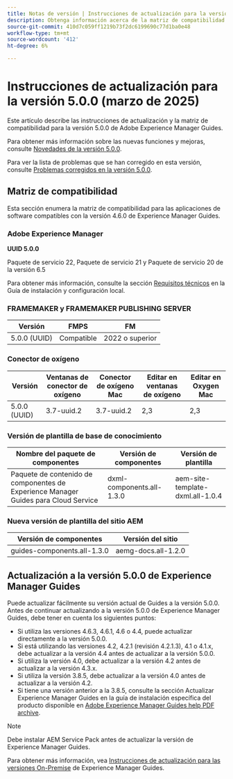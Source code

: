 ```yaml
---
title: Notas de versión | Instrucciones de actualización para la versión 5.0.0 de Adobe Experience Manager Guides
description: Obtenga información acerca de la matriz de compatibilidad y cómo actualizar a la versión 5.0.0 de Adobe Experience Manager Guides.
source-git-commit: 410d7c059ff1219b73f2dc6199690c77d1ba0e48
workflow-type: tm+mt
source-wordcount: '412'
ht-degree: 6%

---
```


# Instrucciones de actualización para la versión 5.0.0 (marzo de 2025)

Este artículo describe las instrucciones de actualización y la matriz de compatibilidad para la versión 5.0.0 de Adobe Experience Manager Guides.

Para obtener más información sobre las nuevas funciones y mejoras, consulte [Novedades de la versión 5.0.0](../release-info/whats-new-5-0.md).

Para ver la lista de problemas que se han corregido en esta versión, consulte [Problemas corregidos en la versión 5.0.0](../release-info/fixed-issues-5-0-0.md).

## Matriz de compatibilidad

Esta sección enumera la matriz de compatibilidad para las aplicaciones de software compatibles con la versión 4.6.0 de Experience Manager Guides.

### Adobe Experience Manager

**UUID 5.0.0**

Paquete de servicio 22, Paquete de servicio 21 y Paquete de servicio 20 de la versión 6.5

Para obtener más información, consulte la sección [Requisitos técnicos](../install-guide/download-install-technical-requirements.md) en la Guía de instalación y configuración local.

### FRAMEMAKER y FRAMEMAKER PUBLISHING SERVER

| Versión | FMPS | FM |
| --- | --- | --- |
| 5.0.0 (UUID) | Compatible | 2022 o superior |

### Conector de oxígeno

| Versión | Ventanas de conector de oxígeno | Conector de oxígeno Mac | Editar en ventanas de oxígeno | Editar en Oxygen Mac |
| --- | --- | --- |--- |--- |
| 5.0.0 (UUID) | 3.7-uuid.2 | 3.7-uuid.2 | 2,3 | 2,3 |

### Versión de plantilla de base de conocimiento

| Nombre del paquete de componentes | Versión de componentes | Versión de plantilla |
|---|---|---|
| Paquete de contenido de componentes de Experience Manager Guides para Cloud Service | dxml-components.all-1.3.0 | aem-site-template-dxml.all-1.0.4 |

### Nueva versión de plantilla del sitio AEM


| Versión de componentes | Versión del sitio |
|---|---|
| guides-components.all-1.3.0 | aemg-docs.all-1.2.0 |


## Actualización a la versión 5.0.0 de Experience Manager Guides

Puede actualizar fácilmente su versión actual de Guides a la versión 5.0.0. Antes de continuar actualizando a la versión 5.0.0 de Experience Manager Guides, debe tener en cuenta los siguientes puntos:

- Si utiliza las versiones 4.6.3, 4.6.1, 4.6 o 4.4, puede actualizar directamente a la versión 5.0.0.
- Si está utilizando las versiones 4.2, 4.2.1 (revisión 4.2.1.3), 4.1 o 4.1.x, debe actualizar a la versión 4.4 antes de actualizar a la versión 5.0.0.
- Si utiliza la versión 4.0, debe actualizar a la versión 4.2 antes de actualizar a la versión 4.3.x.
- Si utiliza la versión 3.8.5, debe actualizar a la versión 4.0 antes de actualizar a la versión 4.2.
- Si tiene una versión anterior a la 3.8.5, consulte la sección Actualizar Experience Manager Guides en la guía de instalación específica del producto disponible en [Adobe Experience Manager Guides help PDF archive](https://helpx.adobe.com/xml-documentation-for-experience-manager/archive.html).

>[!NOTE]
>
>Debe instalar AEM Service Pack antes de actualizar la versión de Experience Manager Guides.

Para obtener más información, vea [Instrucciones de actualización para las versiones On-Premise](../install-guide/upgrade-xml-documentation.md) de Experience Manager Guides.